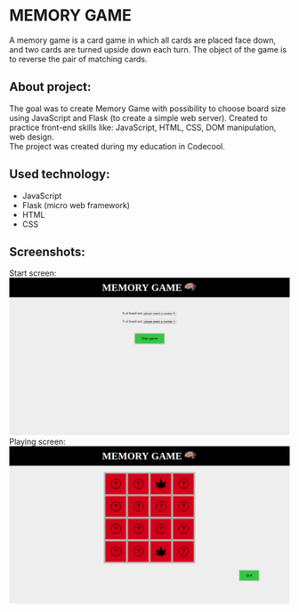 # MEMORY GAME

A memory game is a card game in which all cards are placed face down, and two cards are turned upside down each turn. The object of the game is to reverse the pair of matching cards.

## About project:
The goal was to create Memory Game with possibility to choose board size using JavaScript and Flask (to create a simple web server). Created to practice front-end skills like: JavaScript, HTML, CSS, DOM manipulation, web design.<br/>
The project was created during my education in Codecool.

## Used technology:
* JavaScript
* Flask (micro web framework)
* HTML
* CSS

## Screenshots:
Start screen:
![alt text](https://github.com/Karolzp/Memory-Game/blob/master/Screenshot1.png)
Playing screen:
![alt text](https://github.com/Karolzp/Memory-Game/blob/master/Screenshot2.png)
